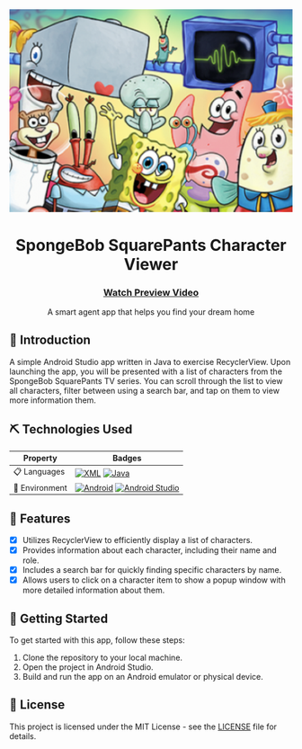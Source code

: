 <div align="center">
    <img src="./assets/spongebob_squarepants_main_characters.png"/>
    <h1>SpongeBob SquarePants Character Viewer</h1>
    <h3>
        <a href="./assets/preview.mp4">
        Watch Preview Video
        </a>
    </h3>
</div>
<div align="center">
    A smart agent app that helps you find your dream home
</div>

## 🧐 Introduction <a name = "introduction"></a>

A simple Android Studio app written in Java to exercise RecyclerView. Upon launching the app, you will be presented with a list of characters from the SpongeBob SquarePants TV series. You can scroll through the list to view all characters, filter between using a search bar, and tap on them to view more information them.

## ⛏️ Technologies Used

<table>
    <thead>
        <tr>
            <th>Property</th>
            <th>Badges</th>
        </tr>
    </thead>
    <tbody>
        <tr>
            <td>📋 Languages</td>
            <td>
                <a href="https://www.xml.com/"><img src="https://img.shields.io/badge/XML-%23009900.svg?&style=for-the-badge&logo=xml&logoColor=whitee" alt="XML"></a>
                <a href="https://www.java.com/en/"><img src="https://img.shields.io/badge/java-%23ED8B00.svg?style=for-the-badge&logo=openjdk&logoColor=white" alt="Java"></a>
            </td>
        </tr>
        <tr>
            <td>🚀 Environment</td>
            <td>
                <a href="https://www.android.com/"><img src="https://img.shields.io/badge/Android-34A853.svg?style=for-the-badge&logo=Android&logoColor=white" alt="Android"></a>
                <a href="https://developer.android.com/studio"><img src="https://img.shields.io/badge/Android%20Studio-3DDC84.svg?style=for-the-badge&logo=Android-Studio&logoColor=white" alt="Android Studio"></a>
            </td>
        </tr>
    </tbody>
</table>

## 🎈 Features <a name="features"></a>

- [x] Utilizes RecyclerView to efficiently display a list of characters.
- [x] Provides information about each character, including their name and role.
- [x] Includes a search bar for quickly finding specific characters by name.
- [x] Allows users to click on a character item to show a popup window with more detailed information about them.

## 🏁 Getting Started <a name="getting-started"></a>

To get started with this app, follow these steps:

1. Clone the repository to your local machine.
2. Open the project in Android Studio.
3. Build and run the app on an Android emulator or physical device.

## 📄 License <a name="license"></a>

This project is licensed under the MIT License - see the [LICENSE](LICENSE) file for details.
